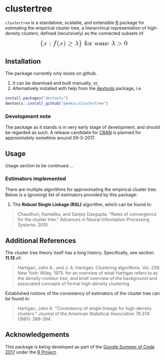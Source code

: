 # clustertree
`clustertree` is a standalone, scalable, and extensible [R](https://www.r-project.org/package) package for estimating the empirical cluster tree, a hierarchical representation of *high-density clusters*, defined (recursively) as the connected subsets of: 

<div style = "text-align:center" > <img src="clustertree.pdf" width = "278"/> </div>

## Installation 
The package currently only exists on github. 

1. It can be download and built manually, or, 
2. Alternatively installed with help from the [devtools](https://github.com/hadley/devtools) package, i.e. 

```R
install.packages("devtools")
devtools::install_github("peekxc/clustertree")
```
### Development note 
The package as it stands is in very early stage of development, and should be regarded as such. A release candidate for [CRAN](https://cran.r-project.org/) is planned for approximately sometime around 09-5-2017. 

## Usage 
Usage section to be continued.... 

### Estimators implemented
There are multiple algorithms for approximating the empirical cluster tree. Below is a (growing) list of estimators provided by this package:

1. The **Robust Single Linkage (RSL)** algorithm, which can be found in: 

> Chaudhuri, Kamalika, and Sanjoy Dasgupta. "Rates of convergence for the cluster tree." Advances in Neural Information Processing Systems. 2010.


## Additional References
The cluster tree theory itself has a long history. Specifically, see section  **11.13** of: 
> Hartigan, John A., and J. A. Hartigan. Clustering algorithms. Vol. 209. New York: Wiley, 1975.
for an overview of what Hartigan refers to as the *density-contour tree,* and brief overview of the background and associated concepts of formal high-density clustering. 

Established notions of the consistency of estimators of the cluster tree can be found in: 
> Hartigan, John A. "Consistency of single linkage for high-density clusters." Journal of the American Statistical Association 76.374 (1981): 388-394.


## Acknowledgements 
This package is being developed as part of the [Google Summer of Code 2017](https://summerofcode.withgoogle.com/dashboard/project/5111030546956288/overview/) under the [R Project](https://www.r-project.org/). 